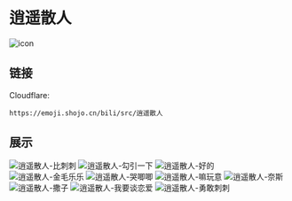 # 逍遥散人
![icon](https://emoji.shojo.cn/bili/src/逍遥散人/icon.png)
## 链接
Cloudflare:
```
https://emoji.shojo.cn/bili/src/逍遥散人
```
## 展示
![逍遥散人-比刺刺](https://emoji.shojo.cn/bili/src/逍遥散人/逍遥散人-比刺刺.png)
![逍遥散人-勾引一下](https://emoji.shojo.cn/bili/src/逍遥散人/逍遥散人-勾引一下.png)
![逍遥散人-好的](https://emoji.shojo.cn/bili/src/逍遥散人/逍遥散人-好的.png)
![逍遥散人-金毛乐乐](https://emoji.shojo.cn/bili/src/逍遥散人/逍遥散人-金毛乐乐.png)
![逍遥散人-哭唧唧](https://emoji.shojo.cn/bili/src/逍遥散人/逍遥散人-哭唧唧.png)
![逍遥散人-嘛玩意](https://emoji.shojo.cn/bili/src/逍遥散人/逍遥散人-嘛玩意.png)
![逍遥散人-奈斯](https://emoji.shojo.cn/bili/src/逍遥散人/逍遥散人-奈斯.png)
![逍遥散人-撒子](https://emoji.shojo.cn/bili/src/逍遥散人/逍遥散人-撒子.png)
![逍遥散人-我要谈恋爱](https://emoji.shojo.cn/bili/src/逍遥散人/逍遥散人-我要谈恋爱.png)
![逍遥散人-勇敢刺刺](https://emoji.shojo.cn/bili/src/逍遥散人/逍遥散人-勇敢刺刺.png)
